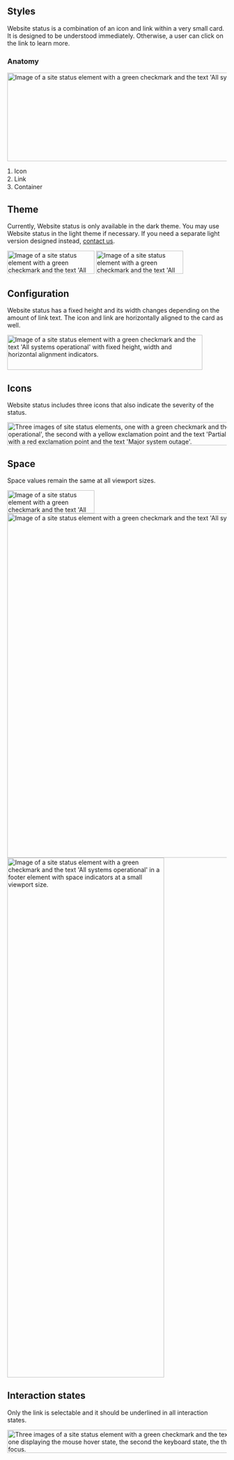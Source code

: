 <style data-helmet>
  figure {
    margin: 0;
  }
  figcaption ol {
    font-size: var(--rh-font-size-body-text-sm, 0.875rem);
    font-weight: var(--rh-font-weight-body-text-regular, 400);
    line-height: var(--rh-line-height-heading, 1.3);
    padding-inline-start: var(--rh-space-lg, 16px);
  }
  figure .example {
    margin-bottom: var(--rh-space-lg, 16px);
  }

  figure .example + figcaption {
    margin-bottom: var(--rh-space-4xl, 64px);
  }

  .example {
    width: 100%;
  }

  .example + .example {
    margin-top: unset;
    margin-block-start: unset;
  }
</style>


## Styles

Website status is a combination of an icon and link within a very small card. It is designed to be understood immediately. Otherwise, a user can click on the link to learn more.

### Anatomy

<figure>
  <uxdot-example color-palette="darkest">
    <img src="../site-status-anatomy.svg"
        alt="Image of a site status element with a green checkmark and the text 'All systems operational'"
        width="1000"
        height="203">
  </uxdot-example>
  <figcaption>
    <ol>
      <li>Icon</li>
      <li>Link</li>
      <li>Container</li>
    </ol>
  </figcaption>
</figure>


## Theme

Currently, Website status is only available in the dark theme. You may use Website status in the light theme if necessary. If you need a separate light version designed instead, [contact us](https://github.com/RedHat-UX/red-hat-design-system/discussions).


<div class="grid sm-two-columns">
  <uxdot-example color-palette="darkest" width-adjustment="200px">
    <img src="../site-status-theme.svg"
        alt="Image of a site status element with a green checkmark and the text 'All systems operational on a dark background'"
        width="200"
        height="53">
  </uxdot-example>

  <uxdot-example width-adjustment="200px">
    <img src="../site-status-theme.svg"
        alt="Image of a site status element with a green checkmark and the text 'All systems operational on a light background'"
        width="200"
        height="53">
  </uxdot-example>
</div>


## Configuration

Website status has a fixed height and its width changes depending on the amount of link text. The icon and link are horizontally aligned to the card as well.

<uxdot-example color-palette="darkest" width-adjustment="448px">
  <img src="../site-status-configuration.svg"
        alt="Image of a site status element with a green checkmark and the text 'All systems operational' with fixed height, width and horizontal alignment indicators."
        width="448"
        height="80">
</uxdot-example>


## Icons

Website status includes three icons that also indicate the severity of the status.

<uxdot-example color-palette="darkest" width-adjustment="707px">
  <img src="../site-status-icons.svg"
        alt="Three images of site status elements, one with a green checkmark and the text 'All systems operational', the second with a yellow exclamation point and the text 'Partial system outage', and the third with a red exclamation point and the text 'Major system outage'."
        width="707"
        height="53">
</uxdot-example>


## Space

Space values remain the same at all viewport sizes.

<uxdot-example color-palette="darkest" width-adjustment="200px">
  <img src="../site-status-space.svg"
        alt="Image of a site status element with a green checkmark and the text 'All systems operational' with space indicators."
        width="200"
        height="53">
</uxdot-example>

<uxdot-example variant="full" no-border alignment="left" width-adjustment="992px">
  <img src="../site-status-footer.svg"
        alt="Image of a site status element with a green checkmark and the text 'All systems operational' in a footer element with space indicators."
        width="992"
        height="789">
</uxdot-example>

<uxdot-example  variant="full" no-border alignment="left" width-adjustment="360px">
  <img src="../site-status-footer-mobile.svg"
        alt="Image of a site status element with a green checkmark and the text 'All systems operational' in a footer element with space indicators at a small viewport size."
        width="360"
        height="1191">
</uxdot-example>

<uxdot-spacer-tokens-table tokens="md, lg, 2xl, 3xl"></uxdot-spacer-tokens-table>

## Interaction states

Only the link is selectable and it should be underlined in all interaction states.

<uxdot-example color-palette="darkest" width-adjustment="728px">
  <img src="../site-status-interaction-states.svg"
        alt="Three images of a site status element with a green checkmark and the text 'All systems operational' first one displaying the mouse hover state, the second the keyboard state, the third a combination of hover and focus."
        width="728"
        height="53">
</uxdot-example>
